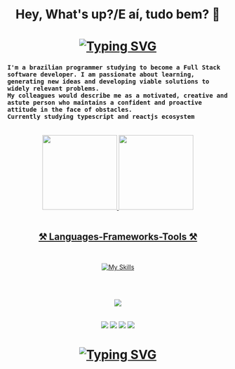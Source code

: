 <h1 align="center">Hey, What's up?/E aí, tudo bem? 👋 </h1>

<h1 align="center">
<a href="https://git.io/typing-svg"><img src="https://readme-typing-svg.demolab.com?font=Segoe+UI&size=30&duration=4000&pause=1000&color=00AACB&width=370&lines=I'm+Marcus+Evandro+G.+Boni!;Welcome+to+my+Github!" alt="Typing SVG" /></a>
</h1>

<h3><code>I'm a brazilian programmer studying to become a Full Stack software developer. I am passionate about learning, generating new ideas and developing viable solutions to widely relevant problems.
My colleagues would describe me as a motivated, creative and astute person who maintains a confident and proactive attitude in the face of obstacles.
Currently studying typescript and reactjs ecosystem</code></h3><br>
</div>
<div align="center">
  <a href="https://github.com/Marcus-Boni">
  <img height="170em" src="https://github-readme-stats.vercel.app/api?username=marcus-boni&show_icons=true&theme=react&include_all_commits=true&count_private=true"/>
  <img height="170em" src="https://github-readme-stats.vercel.app/api/top-langs/?username=marcus-boni&layout=compact&langs_count=7&theme=react"/>
</div>
<div style="display: inline_block" align="center"><br/>
<h2>⚒️ Languages-Frameworks-Tools ⚒️</h2>
<br/>
  
  [![My Skills](https://skillicons.dev/icons?i=html,css,sass,bootstrap,styledcomponents,mui,git,js,ts,next,react,tailwindcss,github,vscode)](https://skillicons.dev)
  
</div><br><br><br>
<div align="center">
<img src="https://media.tenor.com/GVk4jB2u_i8AAAAd/coding.gif">
</div><br><br>
  <div align="center"> 
  <a href="https://www.instagram.com/marcusegboni/" target="_blank"><img src="https://img.shields.io/badge/-Instagram-%23E4405F?style=for-the-badge&logo=instagram&logoColor=white" target="_blank"></a>
  <a href="https://discord.gg/MwX9VMVT6k" target="_blank"><img src="https://img.shields.io/badge/Discord-7289DA?style=for-the-badge&logo=discord&logoColor=white" target="_blank"></a> 
  <a href = "mailto:mgalvaoboni@gmail.com" ?subject="E aí beleza?" ><img src="https://img.shields.io/badge/-Gmail-%23333?style=for-the-badge&logo=gmail&logoColor=white" target="_blank"></a>
  <a href="https://www.linkedin.com/in/marcus-boni-729a52243/" target="_blank"><img src="https://img.shields.io/badge/-LinkedIn-%230077B5?style=for-the-badge&logo=linkedin&logoColor=white" target="_blank"></a> 
 </div>
 
<h1 align="center">
<a href="https://git.io/typing-svg"><img src="https://readme-typing-svg.demolab.com?font=Segoe+UI&size=30&duration=4000&pause=1000&width=445&lines=Shoot+me+a+message+on+Linkedin!;Thanks+for+visiting+my+Github!+%F0%9F%A4%99" alt="Typing SVG" /></a>
</h1>
